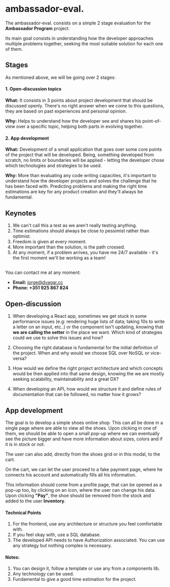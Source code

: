 # ambassador-eval.

The ambassador-eval. consists on a simple 2 stage evaluation for the **Ambassador Program** project.

Its main goal consists in understanding how the developer approaches multiple problems together, seeking the most suitable solution for each one of them.  

## Stages

As mentioned above, we will be going over 2 stages:

#### 1. Open-discussion topics

**What:** It consists in 3 points about project development that should be discussed openly. There's no right answer when we come to this questions, they are based on past experiences and personal opinion.

**Why:** Helps to understand how the developer see and shares his point-of-view over a specific topic, helping both parts in evolving together.

#### 2. App development

**What:** Development of a small application that goes over some core points of the project that will be developed. Being, something developed from scratch, no limits or boundaries will be applied - letting the developer chose which technologies and strategies to be used.

**Why:** More than evaluating any code writing capacities, it's important to understand how the developer projects and solves the challenge that he has been faced with. Predicting problems and making the right time estimations are key for any product creation and they'll always be fundamental.

## Keynotes  

1. We can't call this a test as we aren't really testing anything.
2. Time estimations should always be close to pessimist rather than optimist.
3. Freedom is given at every moment.
4. More important than the solution, is the path crossed.
5. At any moment, if a problem arrives, you have me 24/7 available - it's the first moment we'll be working as a team!

##

You can contact me at any moment:

-  **Email:** jorge@dvagar.cc
-  **Phone: +351 925 867 824**

## Open-discussion

1. When developing a React app, sometimes we get stuck in some performance issues (e.g: rendering huge lists of data; taking 10s to write a letter on an input, etc..) or the component isn't updating, knowing that **we are calling the setter** in the place we want. Which kind of strategies could we use to solve this issues and how?

2. Choosing the right database is fundamental for the initial definition of the project. When and why would we choose SQL over NoSQL or vice-versa?

3. How would we define the right project architecture and which concepts would be then applied into that same design, knowing the we are mostly seeking scalability, maintainability and a great DX?

4. When developing an API, how would we structure it and define rules of documentation that can be followed, no matter how it grows?

## App development  

The goal is to develop a simple shoes online shop. This can all be done in a single page where are able to view all the shoes. Upon clicking in one of them, we should be able to open a small pop-up where we can eventually see the picture bigger and have more information about sizes, colors and if it is in stock or not.

The user can also add, directly from the shoes grid or in this modal, to the cart.

On the cart, we can let the user proceed to a fake payment page, where he connects his account and automatically fills all his information.

This information should come from a profile page, that can be opened as a pop-up too, by clicking on an icon, where the user can change his data. 
Upon clicking **"Pay"**, the shoe should be removed from the stock and added to the user **Inventory**.

#### Technical Points

 1. For the frontend, use any architecture or structure you feel comfortable with.
 2. If you feel okay with, use a SQL database.
 3. The developed API needs to have Authorization associated. You can use any strategy but nothing complex is necessary.


#### Notes:

 1. You can design it, follow a template or use any from a components lib.
 2. Any technology can be used.
 3. Fundamental to give a good time estimation for the project. 